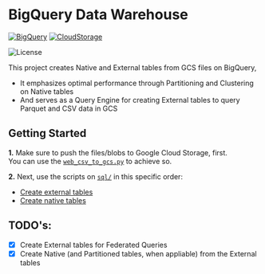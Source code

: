 # BigQuery Data Warehouse

[![BigQuery](https://img.shields.io/badge/BigQuery-3772FF?style=flat&logo=googlebigquery&logoColor=white&labelColor=3772FF)](https://console.cloud.google.com/bigquery)
[![CloudStorage](https://img.shields.io/badge/Google_Cloud_Storage_-3772FF?style=flat&logo=googlecloudstorage&logoColor=white&labelColor=3772FF)](https://console.cloud.google.com/storage)

![License](https://img.shields.io/badge/license-CC--BY--SA--4.0-31393F?style=flat&logo=creativecommons&logoColor=black&labelColor=white)

This project creates Native and External tables from GCS files on BigQuery,  
- It emphasizes optimal performance through Partitioning and Clustering on Native tables
- And serves as a Query Engine for creating External tables to query Parquet and CSV data in GCS


## Getting Started

**1.** Make sure to push the files/blobs to Google Cloud Storage, first.  
You can use the [`web_csv_to_gcs.py`](../../module2-workflow-orchestration/prefect/flows/web_csv_to_gcs.py) to achieve so.

**2.** Next, use the scripts on [`sql/`](./sql/) in this specific order:
- [Create external tables](sql/raw_nyc_tlc_trip_data_create_ext_tables.sql)
- [Create native tables](sql/raw_nyc_tlc_trip_data_create_tables.sql)


## TODO's:
- [x] Create External tables for Federated Queries
- [x] Create Native (and Partitioned tables, when appliable) from the External tables
